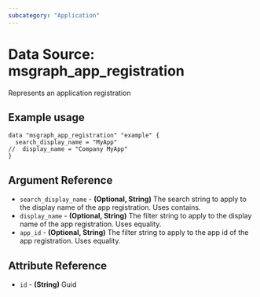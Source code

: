 ```yaml
---
subcategory: "Application"
---
```

# Data Source: msgraph_app_registration
Represents an application registration
## Example usage
```hcl
data "msgraph_app_registration" "example" {
  search_display_name = "MyApp"
//  display_name = "Company MyApp"
}
```
## Argument Reference
* `search_display_name` - **(Optional, String)** The search string to apply to the display name of the app registration. Uses contains.
* `display_name` - **(Optional, String)** The filter string to apply to the display name of the app registration. Uses equality.
* `app_id` - **(Optional, String)** The filter string to apply to the app id of the app registration. Uses equality.
## Attribute Reference
* `id` - **(String)** Guid
